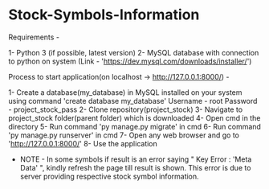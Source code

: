 # Stock-Symbols-Information

Requirements -

1- Python 3 (if possible, latest version)
2- MySQL database with connection to python on system (Link - 'https://dev.mysql.com/downloads/installer/')

Process to start application(on localhost -> http://127.0.0.1:8000/) -

1- Create a database(my_database) in MySQL installed on your system using command 'create database my_database'
   Username - root
   Password - project_stock_pass
2- Clone repository(project_stock)
3- Navigate to project_stock folder(parent folder) which is downloaded
4- Open cmd in the directory
5- Run command 'py manage.py migrate' in cmd
6- Run command 'py manage.py runserver' in cmd
7- Open any web browser and go to 'http://127.0.0.1:8000/'
8- Use the application

* NOTE -
In some symbols if result is an error saying " Key Error : 'Meta Data' ", kindly refresh the page till result is shown.
This error is due to server providing respective stock symbol information.
